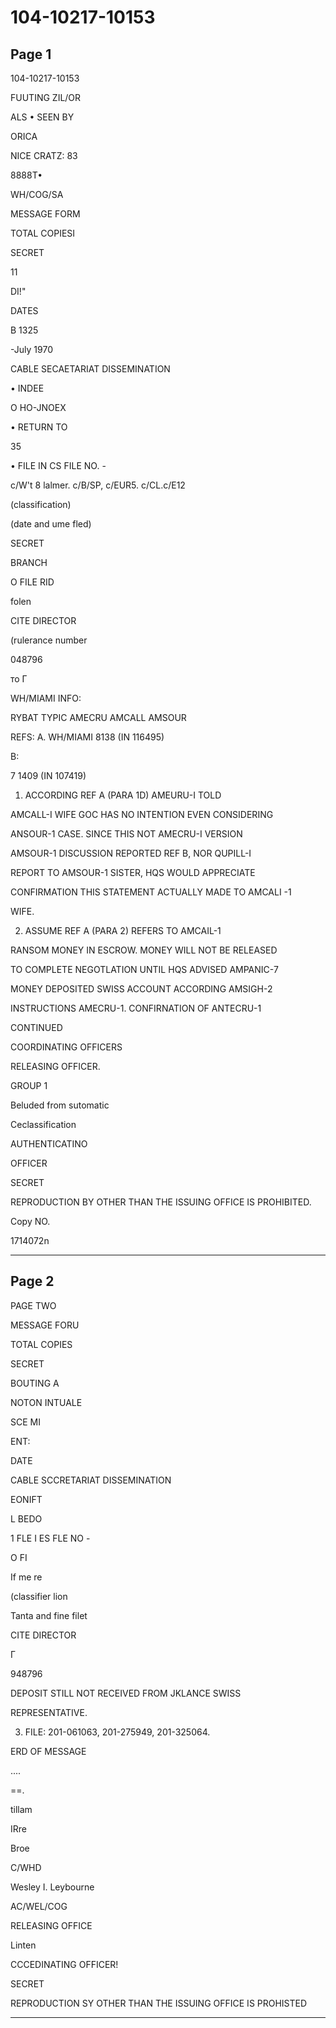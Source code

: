 # 104-10217-10153

## Page 1

104-10217-10153

FUUTING ZIL/OR

ALS • SEEN BY

ORICA

NICE CRATZ: 83

8888T•

WH/COG/SA

MESSAGE FORM

TOTAL COPIESI

SECRET

11

DI!"

DATES

B 1325

-July 1970

CABLE SECAETARIAT DISSEMINATION

• INDEE

O HO-JNOEX

• RETURN TO

35

• FILE IN CS FILE NO. -

c/W't 8 lalmer. c/B/SP, c/EUR5. c/CL.c/E12

(classification)

(date and ume fled)

SECRET

BRANCH

O FILE RID

folen

CITE DIRECTOR

(rulerance number

048796

то Г

WH/MIAMI INFO:

RYBAT TYPIC AMECRU AMCALL AMSOUR

REFS: A. WH/MIAMI 8138 (IN 116495)

B:

7 1409 (IN 107419)

1. ACCORDING REF A (PARA 1D) AMEURU-I TOLD

AMCALL-I WIFE GOC HAS NO INTENTION EVEN CONSIDERING

ANSOUR-1 CASE. SINCE THIS NOT AMECRU-I VERSION

AMSOUR-1 DISCUSSION REPORTED REF B, NOR QUPILL-I

REPORT TO AMSOUR-1 SISTER, HQS WOULD APPRECIATE

CONFIRMATION THIS STATEMENT ACTUALLY MADE TO AMCALI -1

WIFE.

2. ASSUME REF A (PARA 2) REFERS TO AMCAIL-1

RANSOM MONEY IN ESCROW. MONEY WILL NOT BE RELEASED

TO COMPLETE NEGOTLATION UNTIL HQS ADVISED AMPANIC-7

MONEY DEPOSITED SWISS ACCOUNT ACCORDING AMSIGH-2

INSTRUCTIONS AMECRU-1. CONFIRNATION OF ANTECRU-1

CONTINUED

COORDINATING OFFICERS

RELEASING OFFICER.

GROUP 1

Beluded from sutomatic

Ceclassification

AUTHENTICATINO

OFFICER

SECRET

REPRODUCTION BY OTHER THAN THE ISSUING OFFICE IS PROHIBITED.

Copy NO.

1714072n

---

## Page 2

PAGE TWO

MESSAGE FORU

TOTAL COPIES

SECRET

BOUTING A

NOTON INTUALE

SCE MI

ENT:

DATE

CABLE SCCRETARIAT DISSEMINATION

EONIFT

L BEDO

1 FLE I ES FLE NO -

O FI

If me re

(classifier lion

Tanta and fine filet

CITE DIRECTOR

Г

948796

DEPOSIT STILL NOT RECEIVED FROM JKLANCE SWISS

REPRESENTATIVE.

3. FILE: 201-061063, 201-275949, 201-325064.

ERD OF MESSAGE

....

==.

tillam

IRre

Broe

C/WHD

Wesley I. Leybourne

AC/WEL/COG

RELEASING OFFICE

Linten

CCCEDINATING OFFICER!

SECRET

REPRODUCTION SY OTHER THAN THE ISSUING OFFICE IS PROHISTED

---

